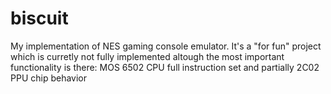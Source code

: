 # biscuit

My implementation of NES gaming console emulator. It's a "for fun" project which is curretly not fully implemented altough the most important functionality is there: MOS 6502 CPU full instruction set and partially 2C02 PPU chip behavior
